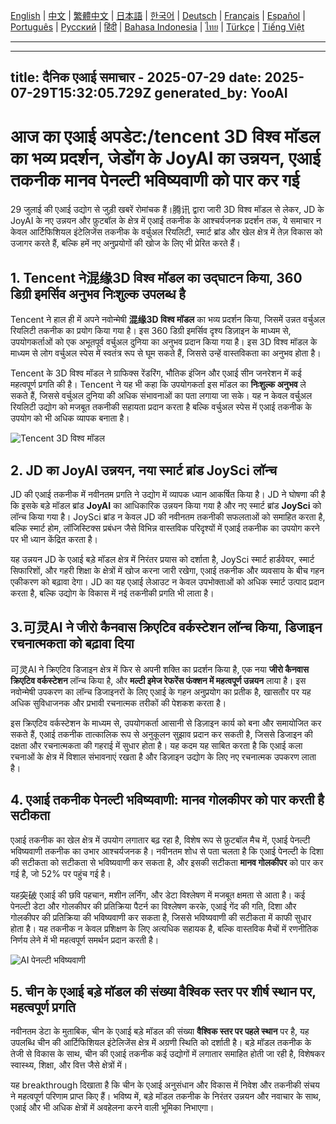 [English](./en.md) | [中文](./zh.md) | [繁體中文](./zh-TW.md) | [日本語](./ja.md) | [한국어](./ko.md) | [Deutsch](./de.md) | [Français](./fr.md) | [Español](./es.md) | [Português](./pt.md) | [Русский](./ru.md) | [हिंदी](./hi.md) | [Bahasa Indonesia](./id.md) | [ไทย](./th.md) | [Türkçe](./tr.md) | [Tiếng Việt](./vi.md)

---

---
title: दैनिक एआई समाचार - 2025-07-29
date: 2025-07-29T15:32:05.729Z
generated_by: YooAI
---

# आज का एआई अपडेट:/tencent 3D विश्व मॉडल का भव्य प्रदर्शन, जेडोंग के JoyAI का उन्नयन, एआई तकनीक मानव पेनल्टी भविष्यवाणी को पार कर गई

29 जुलाई की एआई उद्योग से जुड़ी खबरें रोमांचक हैं।腾讯 द्वारा जारी 3D विश्व मॉडल से लेकर, JD के JoyAI के नए उन्नयन और फ़ुटबॉल के क्षेत्र में एआई तकनीक के आश्चर्यजनक प्रदर्शन तक, ये समाचार न केवल आर्टिफिशियल इंटेलिजेंस तकनीक के वर्चुअल रियलिटी, स्मार्ट ब्रांड और खेल क्षेत्र में तेज़ विकास को उजागर करते हैं, बल्कि हमें नए अनुप्रयोगों की खोज के लिए भी प्रेरित करते हैं।

## 1. Tencent ने混缘3D विश्व मॉडल का उद्घाटन किया, 360 डिग्री इमर्सिव अनुभव निःशुल्क उपलब्ध है

Tencent ने हाल ही में अपने नवोन्मेषी **混缘3D विश्व मॉडल** का भव्य प्रदर्शन किया, जिसमें उन्नत वर्चुअल रियलिटी तकनीक का प्रयोग किया गया है। इस 360 डिग्री इमर्सिव दृश्य डिज़ाइन के माध्यम से, उपयोगकर्ताओं को एक अभूतपूर्व वर्चुअल दुनिया का अनुभव प्रदान किया गया है। इस 3D विश्व मॉडल के माध्यम से लोग वर्चुअल स्पेस में स्वतंत्र रूप से घूम सकते हैं, जिससे उन्हें वास्तविकता का अनुभव होता है।

Tencent के 3D विश्व मॉडल ने ग्राफिक्स रेंडरिंग, भौतिक इंजिन और एआई सीन जनरेशन में कई महत्वपूर्ण प्रगति की है। Tencent ने यह भी कहा कि उपयोगकर्ता इस मॉडल का **निःशुल्क अनुभव** ले सकते हैं, जिससे वर्चुअल दुनिया की अधिक संभावनाओं का पता लगाया जा सके। यह न केवल वर्चुअल रियलिटी उद्योग को मजबूत तकनीकी सहायता प्रदान करता है बल्कि वर्चुअल स्पेस में एआई तकनीक के उपयोग को भी अधिक व्यापक बनाता है।

![Tencent 3D विश्व मॉडल](https://via.placeholder.com/600x400?text=腾讯3D世界模型)

## 2. JD का JoyAI उन्नयन, नया स्मार्ट ब्रांड JoySci लॉन्च

JD की एआई तकनीक में नवीनतम प्रगति ने उद्योग में व्यापक ध्यान आकर्षित किया है। JD ने घोषणा की है कि इसके बड़े मॉडल ब्रांड **JoyAI** का आधिकारिक उन्नयन किया गया है और नए स्मार्ट ब्रांड **JoySci** को लॉन्च किया गया है। JoySci ब्रांड न केवल JD की नवीनतम तकनीकी सफलताओं को समाहित करता है, बल्कि स्मार्ट होम, लॉजिस्टिक्स प्रबंधन जैसे विभिन्न वास्तविक परिदृश्यों में एआई तकनीक का उपयोग करने पर भी ध्यान केंद्रित करता है।

यह उन्नयन JD के एआई बड़े मॉडल क्षेत्र में निरंतर प्रयास को दर्शाता है, JoySci स्मार्ट हार्डवेयर, स्मार्ट सिफारिशों, और गहरी शिक्षा के क्षेत्रों में खोज करना जारी रखेगा, एआई तकनीक और व्यवसाय के बीच गहन एकीकरण को बढ़ावा देगा। JD का यह एआई लेआउट न केवल उपभोक्ताओं को अधिक स्मार्ट उत्पाद प्रदान करता है, बल्कि उद्योग के विकास में नई तकनीकी प्रगति भी लाता है।

## 3.可灵AI ने जीरो कैनवास क्रिएटिव वर्कस्टेशन लॉन्च किया, डिजाइन रचनात्मकता को बढ़ावा दिया

可灵AI ने क्रिएटिव डिजाइन क्षेत्र में फिर से अपनी शक्ति का प्रदर्शन किया है, एक नया **जीरो कैनवास क्रिएटिव वर्कस्टेशन** लॉन्च किया है, और **मल्टी इमेज रेफरेंस फंक्शन में महत्वपूर्ण उन्नयन** लाया है। इस नवोन्मेषी उपकरण का लॉन्च डिजाइनरों के लिए एआई के गहन अनुप्रयोग का प्रतीक है, खासतौर पर यह अधिक सुविधाजनक और प्रभावी रचनात्मक तरीकों की पेशकश करता है।

इस क्रिएटिव वर्कस्टेशन के माध्यम से, उपयोगकर्ता आसानी से डिज़ाइन कार्य को बना और समायोजित कर सकते हैं, एआई तकनीक तात्कालिक रूप से अनुकूलन सुझाव प्रदान कर सकती है, जिससे डिजाइन की दक्षता और रचनात्मकता की गहराई में सुधार होता है। यह कदम यह साबित करता है कि एआई कला रचनाओं के क्षेत्र में विशाल संभावनाएं रखता है और डिज़ाइन उद्योग के लिए नए रचनात्मक उपकरण लाता है।

## 4. एआई तकनीक पेनल्टी भविष्यवाणी: मानव गोलकीपर को पार करती है सटीकता

एआई तकनीक का खेल क्षेत्र में उपयोग लगातार बढ़ रहा है, विशेष रूप से फ़ुटबॉल मैच में, एआई पेनल्टी भविष्यवाणी तकनीक का उभार आश्चर्यजनक है। नवीनतम शोध से पता चलता है कि एआई पेनल्टी के दिशा की सटीकता को सटीकता से भविष्यवाणी कर सकता है, और इसकी सटीकता **मानव गोलकीपर** को पार कर गई है, जो 52% पर पहुंच गई है।

यह突破 एआई की छवि पहचान, मशीन लर्निंग, और डेटा विश्लेषण में मजबूत क्षमता से आता है। कई पेनल्टी डेटा और गोलकीपर की प्रतिक्रिया पैटर्न का विश्लेषण करके, एआई गेंद की गति, दिशा और गोलकीपर की प्रतिक्रिया की भविष्यवाणी कर सकता है, जिससे भविष्यवाणी की सटीकता में काफी सुधार होता है। यह तकनीक न केवल प्रशिक्षण के लिए अत्यधिक सहायक है, बल्कि वास्तविक मैचों में रणनीतिक निर्णय लेने में भी महत्वपूर्ण समर्थन प्रदान करती है।

![AI पेनल्टी भविष्यवाणी](https://via.placeholder.com/600x400?text=AI点球预测)

## 5. चीन के एआई बड़े मॉडल की संख्या वैश्विक स्तर पर शीर्ष स्थान पर, महत्वपूर्ण प्रगति

नवीनतम डेटा के मुताबिक, चीन के एआई बड़े मॉडल की संख्या **वैश्विक स्तर पर पहले स्थान** पर है, यह उपलब्धि चीन की आर्टिफिशियल इंटेलिजेंस क्षेत्र में अग्रणी स्थिति को दर्शाती है। बड़े मॉडल तकनीक के तेजी से विकास के साथ, चीन की एआई तकनीक कई उद्योगों में लगातार समाहित होती जा रही है, विशेषकर स्वास्थ्य, शिक्षा, और वित्त जैसे क्षेत्रों में।

यह breakthrough दिखाता है कि चीन के एआई अनुसंधान और विकास में निवेश और तकनीकी संचय ने महत्वपूर्ण परिणाम प्राप्त किए हैं। भविष्य में, बड़े मॉडल तकनीक के निरंतर उन्नयन और नवाचार के साथ, एआई और भी अधिक क्षेत्रों में अवहेलना करने वाली भूमिका निभाएगा।